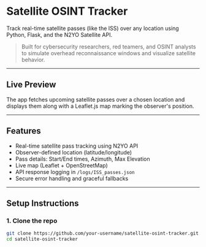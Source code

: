 # Satellite OSINT Tracker

Track real-time satellite passes (like the ISS) over any location using Python, Flask, and the N2YO Satellite API.

> Built for cybersecurity researchers, red teamers, and OSINT analysts to simulate overhead reconnaissance windows and visualize satellite behavior.

---

##  Live Preview

The app fetches upcoming satellite passes over a chosen location and displays them along with a Leaflet.js map marking the observer's position.



---

## Features

- Real-time satellite pass tracking using N2YO API
-  Observer-defined location (latitude/longitude)
-  Pass details: Start/End times, Azimuth, Max Elevation
-  Live map (Leaflet + OpenStreetMap)
- API response logging in `/logs/ISS_passes.json`
- Secure error handling and graceful fallbacks

---

## Setup Instructions

### 1. Clone the repo

```bash
git clone https://github.com/your-username/satellite-osint-tracker.git
cd satellite-osint-tracker
